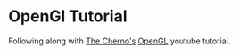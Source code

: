 # OpenGl Tutorial

Following along with [The Cherno's](https://www.youtube.com/@TheCherno) [OpenGL](https://www.youtube.com/playlist?list=PLlrATfBNZ98foTJPJ_Ev03o2oq3-GGOS2) youtube tutorial. 
